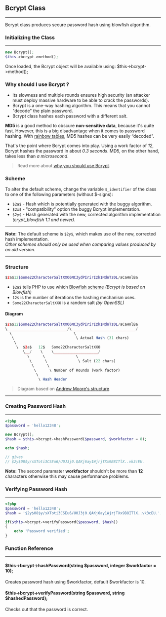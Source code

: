 ## Bcrypt Class

------

Bcrypt class produces secure password hash using blowfish algorithm.

### Initializing the Class

------

```php
new Bcrypt();
$this->bcrypt->method();
```

Once loaded, the Bcrypt object will be available using: $this->bcrypt->method();

### Why should I use Bcrypt ?

- Its slowness and multiple rounds ensures high security (an attacker must deploy massive hardware to be able to crack the passwords).
- Bcrypt is a one-way hashing algorithm. This means that you cannot "decode" the plain password.
- Bcrypt class hashes each password with a different salt.

<b>MD5</b> is a good method to obscure <b>non-sensitive data</b>, because it's quite fast.
However, this is a big disadvantage when it comes to password hashing. With [rainbow tables](http://en.wikipedia.org/wiki/Rainbow_table), MD5 hashes can be very easily “decoded”.

That's the point where Bcrypt comes into play. Using a work factor of *12*, Bcrypt hashes the password in about *0.3 seconds*. MD5, on the other hand, takes less than *a microsecond*. 

> Read more about [why you should use Bcrypt](http://phpmaster.com/why-you-should-use-bcrypt-to-hash-stored-passwords/).

<a name="scheme"></a>

### Scheme 

To alter the default scheme, change the variable `$_identifier` of the class to one of the following parameters (without $-signs):

- `$2a$` - Hash which is potentially generated with the buggy algorithm.
- `$2x$` - "compatibility" option the buggy Bcrypt implementation.
- `$2y$` - Hash generated with the new, corrected algorithm implementation *(crypt_blowfish 1.1 and newer)*.

---

**Note:** The default scheme is `$2y$`, which makes use of the new, corrected hash implementation.  
*Other schemes should only be used when comparing values produced by an old version.*

---

### Structure

```php
$2a$12$Some22CharacterSaltXXO6NC3ydPIrirIzk1NdnTz0L/aCaHnlBa
```

- `$2a$` tells PHP to use which [Blowfish scheme](#scheme) *(Bcrypt is based on Blowfish)*
- `12$`  is the number of iterations the hashing mechanism uses.
- `Some22CharacterSaltXXO` is a random salt *(by OpenSSL)*

#### Diagram

```php
$2a$12$Some22CharacterSaltXXO6NC3ydPIrirIzk1NdnTz0L/aCaHnlBa
\___________________________/\_____________________________/
  \                            \
   \                            \ Actual Hash (31 chars)
    \
     \  $2a$   12$   Some22CharacterSaltXXO
        \__/    \    \____________________/
          \      \              \
           \      \              \ Salt (22 chars)
            \      \
             \      \ Number of Rounds (work factor)
              \
               \ Hash Header
```

> Diagram based on [Andrew Moore's structure](http://stackoverflow.com/a/5343655).

---


### Creating Password Hash

------

```php
<?php
$password = 'hello12348';

new Bcrypt();
$hash = $this->bcrypt->hashPassword($password, $workfactor = 8);

echo $hash;

// gives
// $2y$08$y/sXToti3CSEu6/U0J3j0.QAKj6ay1WjrjTXx9B8ITlX..vk3cEU.
```

**Note:** The second paramater <b>workfactor</b> shouldn't be more than <b>12</b> characters otherwise this may cause performance problems.


### Verifying Password Hash

------

```php
<?php
$password = 'hello12348';
$hash = '$2y$08$y/sXToti3CSEu6/U0J3j0.QAKj6ay1WjrjTXx9B8ITlX..vk3cEU.';

if($this->bcrypt->verifyPassword($password, $hash))
{
    echo 'Password verified';
}
```

### Function Reference

------

#### $this->bcrypt->hashPassword(string $password, integer $workfactor = 10);

Creates password hash using $workfactor, default $workfactor is 10.

#### $this->bcrypt->verifyPassword(string $password, string $hashedPassword);

Checks out that the password is correct.